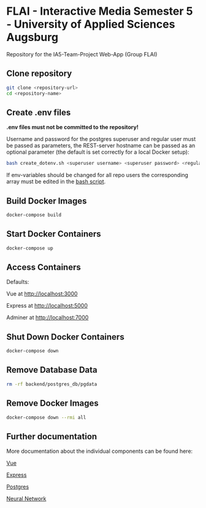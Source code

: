# FLAI - Interactive Media Semester 5 - University of Applied Sciences Augsburg

Repository for the IA5-Team-Project Web-App (Group FLAI)

## Clone repository

```bash
git clone <repository-url>
cd <repository-name>
```

## Create .env files

**.env files must not be committed to the repository!**

Username and password for the postgres superuser and regular user must be passed as parameters, the REST-server hostname can be passed as an optional parameter (the default is set correctly for a local Docker setup):

```bash
bash create_dotenv.sh <superuser username> <superuser password> <regular user username> <regular user password> <rest-hostname>?
```

If env-variables should be changed for all repo users the corresponding array must be edited in the [bash script](./create_dotenv.sh).

## Build Docker Images

```bash
docker-compose build
```

## Start Docker Containers

```bash
docker-compose up
```

## Access Containers

Defaults:

Vue at <http://localhost:3000>

Express at <http://localhost:5000>

Adminer at <http://localhost:7000>

## Shut Down Docker Containers

```bash
docker-compose down
```

## Remove Database Data

```bash
rm -rf backend/postgres_db/pgdata
```

## Remove Docker Images

```bash
docker-compose down --rmi all
```

## Further documentation

More documentation about the individual components can be found here:

[Vue](./frontend/flai_app/README.md)

[Express](./backend/express/README.md)

[Postgres](./backend/postgres_db/README.md)

[Neural Network](./neural_net/README.md)
